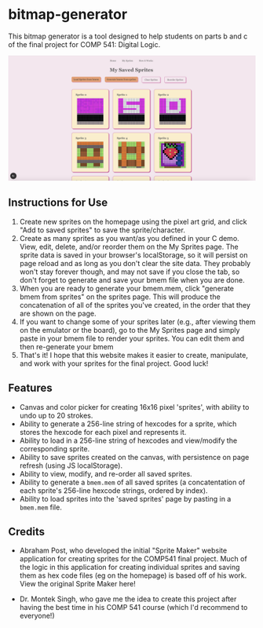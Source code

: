 # bitmap-generator

This bitmap generator is a tool designed to help students on parts b and c of the final project for COMP 541: Digital Logic.

![Website Preview](preview.png)

## Instructions for Use
1. Create new sprites on the homepage using the pixel art grid, and click "Add to saved sprites" to save the sprite/character.
2. Create as many sprites as you want/as you defined in your C demo. View, edit, delete, and/or reorder them on the My Sprites page. The sprite data is saved in your browser's localStorage, so it will persist on page reload and as long as you don't clear the site data. They probably won't stay forever though, and may not save if you close the tab, so don't forget to generate and save your bmem file when you are done.
3. When you are ready to generate your bmem.mem, click "generate bmem from sprites" on the sprites page. This will produce the concatenation of all of the sprites you've created, in the order that they are shown on the page.
4. If you want to change some of your sprites later (e.g., after viewing them on the emulator or the board), go to the My Sprites page and simply paste in your bmem file to render your sprites. You can edit them and then re-generate your bmem
5. That's it! I hope that this website makes it easier to create, manipulate, and work with your sprites for the final project. Good luck!

## Features
- Canvas and color picker for creating 16x16 pixel 'sprites', with ability to undo up to 20 strokes.
- Ability to generate a 256-line string of hexcodes for a sprite, which stores the hexcode for each pixel and represents it.
- Ability to load in a 256-line string of hexcodes and view/modify the corresponding sprite.
- Ability to save sprites created on the canvas, with persistence on page refresh (using JS localStorage).
- Ability to view, modify, and re-order all saved sprites.
- Ability to generate a ```bmem.mem``` of all saved sprites (a concatentation of each sprite's 256-line hexcode strings, ordered by index).
- Ability to load sprites into the 'saved sprites' page by pasting in a ```bmem.mem``` file.


## Credits
- Abraham Post, who developed the initial "Sprite Maker" website application for creating sprites for the COMP541 final project. Much of the logic in this application for creating individual sprites and saving them as hex code files (eg on the homepage) is based off of his work. View the original Sprite Maker here!

- Dr. Montek Singh, who gave me the idea to create this project after having the best time in his COMP 541 course (which I'd recommend to everyone!)
